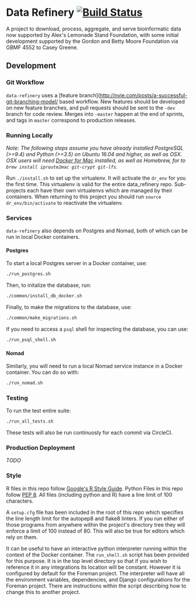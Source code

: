 # Data Refinery [![Build Status](ttps://circleci.com/gh/data-refinery/data-refinery/tree/dev.svg?&style=shield)](https://circleci.com/gh/data-refinery/data-refinery/)

A project to download, process, aggregate, and serve bioinformatic data now
supported by Alex's Lemonade Stand Foundation, with some initial development
supported by the Gordon and Betty Moore Foundation via GBMF 4552 to Casey
Greene.

## Development

### Git Workflow

`data-refinery` uses a [feature branch](http://nvie.com/posts/a-successful-git-branching-model/ based workflow. New features should be
developed on new feature branches, and pull requests should be sent to
the `-dev` branch for code review. Merges into `-master` happen at the end
of sprints, and tags in `master` correspond to production releases.

### Running Locally

_Note: The following steps assume you have already installed PostgreSQL (>=9.4)
and Python (>=3.5) on Ubuntu 16.04 and higher, as well as OSX. OSX users will
need [Docker for Mac](https://www.docker.com/docker-mac) installed, as well
as Homebrew, for to `brew install iproute2mac git-crypt git-lfs`._

Run `./install.sh` to set up the virtualenv. It will activate the `dr_env`
for you the first time. This virtualenv is valid for the entire data_refinery
repo. Sub-projects each have their own virtualenvs which are managed by their
containers. When returning to this project you should run
`source dr_env/bin/activate` to reactivate the virtualenv.

### Services

`data-refinery` also depends on Postgres and Nomad, both of which can be run
in local Docker containers.

#### Postgres

To start a local Postgres server in a Docker container, use:

```bash
./run_postgres.sh
```

Then, to initalize the database, run:

```bash
./common/install_db_docker.sh
```

Finally, to make the migrations to the database, use:

```bash
./common/make_migrations.sh
```

If you need to access a `psql` shell for inspecting the database, you can use:

```bash
./run_psql_shell.sh
```

#### Nomad

Similarly, you will need to run a local Nomad service instance in a Docker
container. You can do so with:

```bash
./run_nomad.sh
```


### Testing

To run the test entire suite:

```bash
./run_all_tests.sh
```

These tests will also be run continuosly for each commit via CircleCI.

### Production Deployment

_TODO_

### Style

R files in this repo follow
[Google's R Style Guide](https://google.github.io/styleguide/Rguide.xml).
Python Files in this repo follow
[PEP 8](https://www.python.org/dev/peps/pep-0008/). All files (including
python and R) have a line limit of 100 characters.

A `setup.cfg` file has been included in the root of this repo which specifies
the line length limit for the autopep8 and flake8 linters. If you run either
of those programs from anywhere within the project's directory tree they will
enforce a limit of 100 instead of 80. This will also be true for editors which
rely on them.

It can be useful to have an interactive python interpreter running within the
context of the Docker container. The `run_shell.sh` script has been provided
for this purpose. It is in the top level directory so that if you wish to
reference it in any integrations its location will be constant. However it
is configured by default for the Foreman project. The interpreter will
have all the environment variables, dependencies, and Django configurations
for the Foreman project. There are instructions within the script describing
how to change this to another project.

